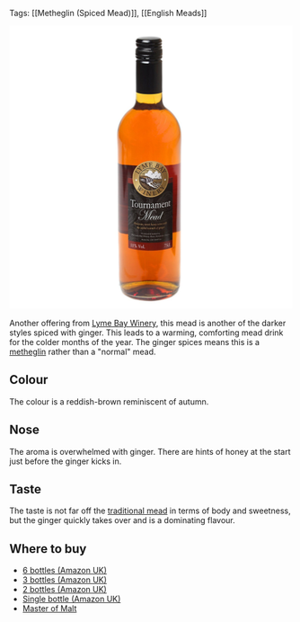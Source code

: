 Tags: [[Metheglin (Spiced Mead)]], [[English Meads]]

![](/images/tournament.jpg)

Another offering from [Lyme Bay Winery](/lyme-bay-winery/),
this mead is another of the darker
styles spiced with ginger. This leads to a warming, comforting mead
drink for the colder months of the year. The ginger spices means this is a
[metheglin](/types-of-mead) rather than a "normal" mead.

<!-- PELICAN_END_SUMMARY -->

## Colour

The colour is a reddish-brown reminiscent of autumn.

## Nose

The aroma is overwhelmed with ginger. There are hints of honey at the
start just before the ginger kicks in.

## Taste

The taste is not far off the [traditional mead](/lyme-bay-traditional-mead/)
in terms of body and sweetness, but the ginger quickly takes over and
is a dominating flavour.

## Where to buy

* [6 bottles (Amazon UK)](https://www.amazon.co.uk/Lyme-Bay-TOURNAMENT-MEAD-Case/dp/B075ZTJM42/ref=as_li_ss_tl?s=grocery&ie=UTF8&qid=1513034483&sr=1-2&keywords=tournament+mead&linkCode=ll1&tag=traditionalmead-21&linkId=8553446ccc8e45183bea5b11cebfa4d0)
* [3 bottles (Amazon UK)](https://www.amazon.co.uk/Lyme-Bay-TOURNAMENT-MEAD-Case/dp/B075ZW1WTH/ref=as_li_ss_tl?s=grocery&ie=UTF8&qid=1513034483&sr=1-4&keywords=tournament+mead&linkCode=ll1&tag=traditionalmead-21&linkId=c90c4f179eb183b38556984a9d0d4625)
* [2 bottles (Amazon UK)](https://www.amazon.co.uk/Lyme-Bay-TOURNAMENT-MEAD-Case/dp/B075ZWDY1M/ref=as_li_ss_tl?s=grocery&ie=UTF8&qid=1513034483&sr=1-3&keywords=tournament+mead&linkCode=ll1&tag=traditionalmead-21&linkId=b0a0e5623a6a140108af859dd033bcbf)
* [Single bottle (Amazon UK)](https://www.amazon.co.uk/Tournament-Mead-Lyme-Bay-Bottle/dp/B00F2JGLS4/ref=as_li_ss_tl?s=grocery&ie=UTF8&qid=1513034483&sr=1-1&keywords=tournament+mead&linkCode=ll1&tag=traditionalmead-21&linkId=21477314c9e212066e788321300b37fa)
* [Master of Malt](https://scripts.affiliatefuture.com/AFClick.asp?affiliateID=345342&merchantID=7042&programmeID=25000&mediaID=0&tracking=&afsource=60&url=https%3a%2f%2fwww.masterofmalt.com%2fmead%2flyme-bay-winery%2ftournament-mead-lyme-bay-winery-mead%2f%3fsrh%3d1)
